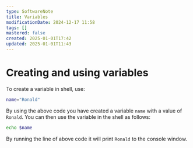 ```yaml
---
type: SoftwareNote
title: Variables
modificationDate: 2024-12-17 11:58
tags: []
mastered: false
created: 2025-01-01T17:42
updated: 2025-01-01T11:43
---
```


# Creating and using variables

To create a variable in shell, use:

```bash
name="Ronald"
```

By using the above code you have created a variable `name` with a  value of `Ronald`. You can then use the variable in the shell as follows:

```bash
echo $name
```

By running the line of above code it will print `Ronald` to the console window.

